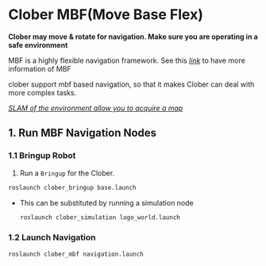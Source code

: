 # Clober MBF(Move Base Flex)
**Clober may move & rotate for navigation. Make sure you are operating in a safe environment**

MBF is a highly flexible navigation framework. See this [*link*](http://wiki.ros.org/move_base_flex) to have more information of MBF

clober support mbf based navigation, so that it makes Clober can deal with more complex tasks.

[*SLAM of the environment allow you to acquire a map*](https://github.com/clobot-git/clober/tree/noetic-devel/clober_slam)

## 1. Run MBF Navigation Nodes
### 1.1 Bringup Robot
1. Run a `Bringup` for the Clober.
  ```bash
  roslaunch clober_bringup base.launch
  ```
- This can be substituted by running a simulation node
  ```bash
  roslaunch clober_simulation logo_world.launch
  ```

### 1.2 Launch Navigation
```bash
roslaunch clober_mbf navigation.launch
```
